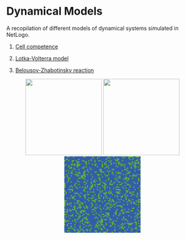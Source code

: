 # Dynamical Models
A recopilation of different models of dynamical systems simulated in NetLogo.

1. [Cell competence](https://github.com/sgalella/DynamicalModels/blob/master/images/Cell_Competence.jpg)

2. [Lotka-Volterra model](https://en.wikipedia.org/wiki/Lotka–Volterra_equations)

3. [Belousov-Zhabotinsky reaction](https://en.wikipedia.org/wiki/Belousov–Zhabotinsky_reaction)

   

<p align="center">
    <img width="200" height="200"src="images/Cell_Competence.gif">
 	  <img width="200" height="200"src="images/Lotka_Volterra.gif">
  	<img width="200" height="200"src="images/Belousov_Zhabotinsky.gif">
</p>

